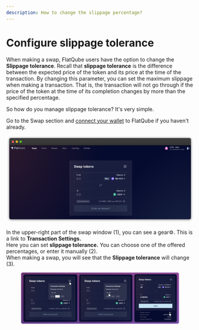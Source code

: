 ```yaml
---
description: How to change the slippage percentage?
---
```


# Configure slippage tolerance

When making a swap, FlatQube users have the option to change the **Slippage tolerance**. Recall that **slippage tolerance** is the difference between the expected price of the token and its price at the time of the transaction. By changing this parameter, you can set the maximum slippage when making a transaction. That is, the transaction will not go through if the price of the token at the time of its completion changes by more than the specified percentage.

So how do you manage slippage tolerance? It's very simple.

Go to the Swap section and [connect your wallet](../../getting-started/how-to-connect-a-wallet.md) to FlatQube if you haven't already.

![](<../../../.gitbook/assets/image (122).png>)

In the upper-right part of the swap window (1), you can see a gear⚙️. This is a link to **Transaction Settings.**\
Here you can set **slippage tolerance.** You can choose one of the offered percentages, or enter it manually (2).\
When making a swap, you will see that the **Slippage tolerance** will change (3).

<figure><img src="../../../.gitbook/assets/image (58).png" alt=""><figcaption></figcaption></figure>
